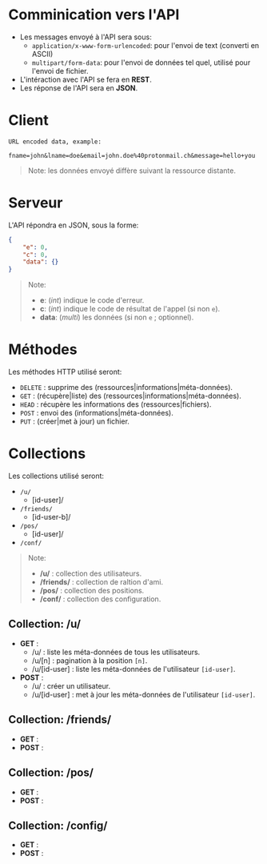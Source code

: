 # Comminication vers l'API
* Les messages envoyé à l'API sera sous:
	* `application/x-www-form-urlencoded`: pour l'envoi de text (converti en ASCII)
	* `multipart/form-data`: pour l'envoi de données tel quel, utilisé pour l'envoi de fichier.
* L'intéraction avec l'API se fera en **REST**.
* Les réponse de l'API sera en **JSON**.

# Client
```plain
URL encoded data, example:

fname=john&lname=doe&email=john.doe%40protonmail.ch&message=hello+you
```
> Note: les données envoyé diffère suivant la ressource distante.

# Serveur
L'API répondra en JSON, sous la forme:

```json
{
	"e": 0,
	"c": 0,
	"data": {}
}
```
> Note:
> * **e**: (*int*) indique le code d'erreur.
> * **c**: (*int*) indique le code de résultat de l'appel (si non `e`).
> * **data**: (*multi*) les données (si non `e` ; optionnel).

# Méthodes
Les méthodes HTTP utilisé seront:

* `DELETE`	: supprime des (ressources|informations|méta-données).
* `GET`		: (récupère|liste) des (ressources|informations|méta-données).
* `HEAD`	: récupère les informations des (ressources|fichiers).
* `POST`	: envoi des (informations|méta-données).
* `PUT`		: (créer|met à jour) un fichier.

# Collections
Les collections utilisé seront:

* `/u/`
	* [id-user]/
* `/friends/`
	* [id-user-b]/
* `/pos/`
	* [id-user]/
* `/conf/`

> Note:<br>
> * **/u/**			: collection des utilisateurs.<br>
> * **/friends/**	: collection de raltion d'ami.<br>
> * **/pos/**		: collection des positions.<br>
> * **/conf/**		: collection des configuration.

## Collection: /u/
* **GET** :
	* /u/			: liste les méta-données de tous les utilisateurs.
	* /u/[n]		: pagination à la position `[n]`.
	* /u/[id-user]	: liste les méta-données de l'utilisateur `[id-user]`.
* **POST** :
	* /u/			: créer un utilisateur.
	* /u/[id-user]	: met à jour les méta-données de l'utilisateur `[id-user]`.

## Collection: /friends/
* **GET** :
* **POST** :

## Collection: /pos/
* **GET** :
* **POST** :

## Collection: /config/
* **GET** :
* **POST** :

